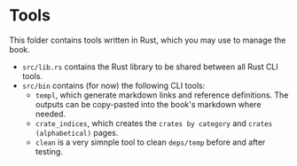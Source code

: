 # Tools

This folder contains tools written in Rust, which you may use to manage the book.

- `src/lib.rs` contains the Rust library to be shared between all Rust CLI tools.
- `src/bin` contains (for now) the following CLI tools:
  - `templ`, which generate markdown links and reference definitions. The outputs can be copy-pasted into the book's markdown where needed.
  - `crate_indices`, which creates the `crates by category` and `crates (alphabetical)` pages.
  - `clean` is a very simnple tool to clean `deps/temp` before and after testing.
